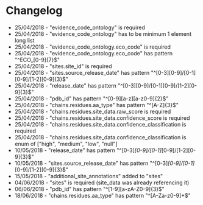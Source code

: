 Changelog
==========

* 25/04/2018 - "evidence_code_ontology" is required
* 25/04/2018 - "evidence_code_ontology" has to be minimum 1 element long list
* 25/04/2018 - "evidence_code_ontology.eco_code" is required
* 25/04/2018 - "evidence_code_ontology.eco_code" has pattern "^ECO_[0-9]{7}$"
* 25/04/2018 - "sites.site_id" is required
* 25/04/2018 - "sites.source_release_date" has pattern "^[0-3][0-9]/[0-1][0-9]/[1-2][0-9]{3}$"
* 25/04/2018 - "release_date" has pattern "^[0-3][0-9]/[0-1][0-9]/[1-2][0-9]{3}$"
* 25/04/2018 - "pdb_id" has pattern "^[0-9][a-z][a-z0-9]{2}$"
* 25/04/2018 - "chains.residues.aa_type" has pattern "^[A-Z]{3}$"
* 25/04/2018 - "chains.residues.site_data.raw_score is required
* 25/04/2018 - "chains.residues.site_data.confidence_score is required
* 25/04/2018 - "chains.residues.site_data.confidence_classification is required
* 25/04/2018 - "chains.residues.site_data.confidence_classification is enum of ["high", "medium", "low", "null"]
* 10/05/2018 - "release_date" has pattern "^[0-3]*[0-9]/[0-1]*[0-9]/[1-2][0-9]{3}$"
* 10/05/2018 - "sites.source_release_date" has pattern "^[0-3]*[0-9]/[0-1]*[0-9]/[1-2][0-9]{3}$"
* 15/05/2018 - "additional_site_annotations" added to "sites"
* 04/06/2018 - "sites" is required (site_data was already referencing it)
* 06/06/2018 - "pdb_id" has pattern "^[1-9][a-zA-Z0-9]{3}$"
* 18/06/2018 - "chains.residues.aa_type" has pattern "^[A-Za-z0-9]+$"